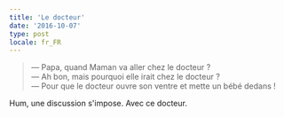 ```yaml
---
title: 'Le docteur'
date: '2016-10-07'
type: post
locale: fr_FR
---
```


> — Papa, quand Maman va aller chez le docteur ?  
> — Ah bon, mais pourquoi elle irait chez le docteur ?  
> — Pour que le docteur ouvre son ventre et mette un bébé dedans !

Hum, une discussion s'impose. Avec ce docteur.

